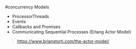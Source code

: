 #concurrency Models

+ ProcessorThreads
+ Events
+ Callbacks and Promises
+ Communicating Sequential Processes (Erlang Actor Model)

> https://www.brianstorti.com/the-actor-model/


